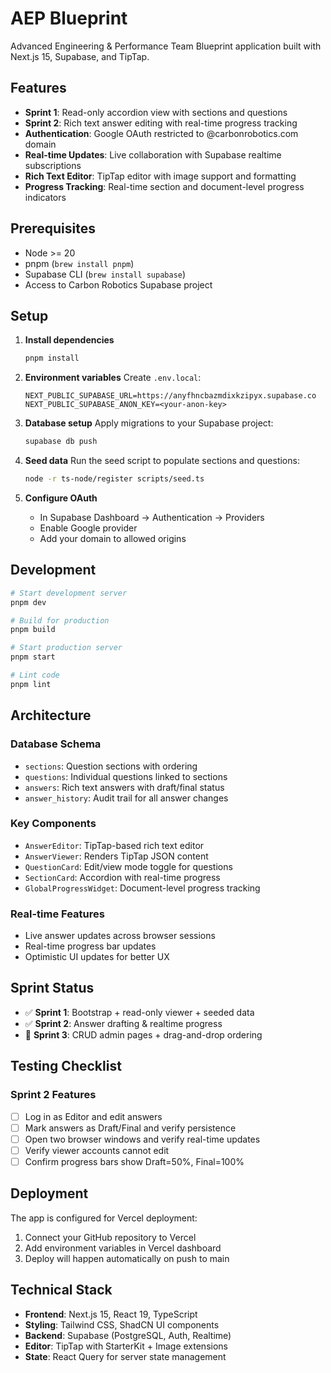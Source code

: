 # AEP Blueprint

Advanced Engineering & Performance Team Blueprint application built with Next.js 15, Supabase, and TipTap.

## Features

- **Sprint 1**: Read-only accordion view with sections and questions
- **Sprint 2**: Rich text answer editing with real-time progress tracking
- **Authentication**: Google OAuth restricted to @carbonrobotics.com domain
- **Real-time Updates**: Live collaboration with Supabase realtime subscriptions
- **Rich Text Editor**: TipTap editor with image support and formatting
- **Progress Tracking**: Real-time section and document-level progress indicators

## Prerequisites

- Node >= 20
- pnpm (`brew install pnpm`)
- Supabase CLI (`brew install supabase`)
- Access to Carbon Robotics Supabase project

## Setup

1. **Install dependencies**
   ```bash
   pnpm install
   ```

2. **Environment variables**
   Create `.env.local`:
   ```
   NEXT_PUBLIC_SUPABASE_URL=https://anyfhncbazmdixkzipyx.supabase.co
   NEXT_PUBLIC_SUPABASE_ANON_KEY=<your-anon-key>
   ```

3. **Database setup**
   Apply migrations to your Supabase project:
   ```bash
   supabase db push
   ```

4. **Seed data**
   Run the seed script to populate sections and questions:
   ```bash
   node -r ts-node/register scripts/seed.ts
   ```

5. **Configure OAuth**
   - In Supabase Dashboard → Authentication → Providers
   - Enable Google provider
   - Add your domain to allowed origins

## Development

```bash
# Start development server
pnpm dev

# Build for production
pnpm build

# Start production server
pnpm start

# Lint code
pnpm lint
```

## Architecture

### Database Schema
- `sections`: Question sections with ordering
- `questions`: Individual questions linked to sections
- `answers`: Rich text answers with draft/final status
- `answer_history`: Audit trail for all answer changes

### Key Components
- `AnswerEditor`: TipTap-based rich text editor
- `AnswerViewer`: Renders TipTap JSON content
- `QuestionCard`: Edit/view mode toggle for questions
- `SectionCard`: Accordion with real-time progress
- `GlobalProgressWidget`: Document-level progress tracking

### Real-time Features
- Live answer updates across browser sessions
- Real-time progress bar updates
- Optimistic UI updates for better UX

## Sprint Status

- ✅ **Sprint 1**: Bootstrap + read-only viewer + seeded data
- ✅ **Sprint 2**: Answer drafting & realtime progress
- 🔄 **Sprint 3**: CRUD admin pages + drag-and-drop ordering

## Testing Checklist

### Sprint 2 Features
- [ ] Log in as Editor and edit answers
- [ ] Mark answers as Draft/Final and verify persistence
- [ ] Open two browser windows and verify real-time updates
- [ ] Verify viewer accounts cannot edit
- [ ] Confirm progress bars show Draft=50%, Final=100%

## Deployment

The app is configured for Vercel deployment:

1. Connect your GitHub repository to Vercel
2. Add environment variables in Vercel dashboard
3. Deploy will happen automatically on push to main

## Technical Stack

- **Frontend**: Next.js 15, React 19, TypeScript
- **Styling**: Tailwind CSS, ShadCN UI components
- **Backend**: Supabase (PostgreSQL, Auth, Realtime)
- **Editor**: TipTap with StarterKit + Image extensions
- **State**: React Query for server state management